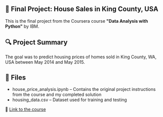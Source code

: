 ## 📝 Final Project: House Sales in King County, USA
This is the final project from the Coursera course **"Data Analysis with Python"** by IBM.

## 🔍 Project Summary
The goal was to predict housing prices of homes sold in King County, WA, USA between May 2014 and May 2015.

## 📁 Files
- house_price_analysis.ipynb – Contains the original project instructions from the course and my completed solution
- housing_data.csv – Dataset used for training and testing

🔗 [Link to the course](https://www.coursera.org/learn/data-analysis-with-python)
